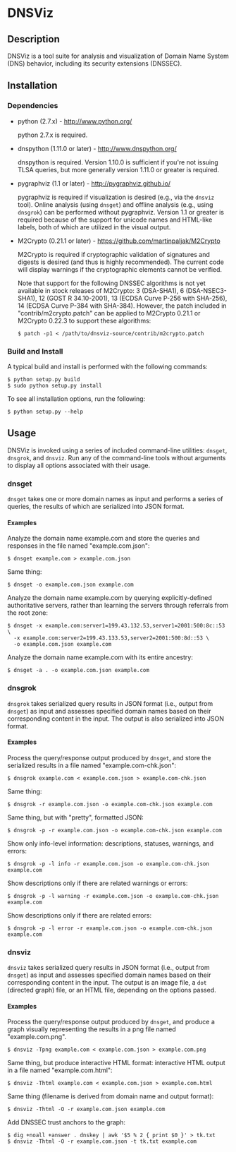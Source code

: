 # DNSViz


## Description

DNSViz is a tool suite for analysis and visualization of Domain Name System
(DNS) behavior, including its security extensions (DNSSEC).


## Installation


### Dependencies

* python (2.7.x) - http://www.python.org/

  python 2.7.x is required.

* dnspython (1.11.0 or later) - http://www.dnspython.org/

  dnspython is required.  Version 1.10.0 is sufficient if you're not issuing
  TLSA queries, but more generally version 1.11.0 or greater is required.

* pygraphviz (1.1 or later) - http://pygraphviz.github.io/

  pygraphviz is required if visualization is desired (e.g., via the `dnsviz`
  tool).  Online analysis (using `dnsget`) and offline analysis (e.g., using
  `dnsgrok`) can be performed without pygraphviz.  Version 1.1 or greater is
  required because of the support for unicode names and HTML-like labels, both of
  which are utilized in the visual output.

* M2Crypto (0.21.1 or later) - https://github.com/martinpaljak/M2Crypto

  M2Crypto is required if cryptographic validation of signatures and digests is
  desired (and thus is highly recommended).  The current code will display
  warnings if the cryptographic elements cannot be verified.

  Note that support for the following DNSSEC algorithms is not yet available in
  stock releases of M2Crypto: 3 (DSA-SHA1), 6 (DSA-NSEC3-SHA1),
  12 (GOST R 34.10-2001), 13 (ECDSA Curve P-256 with SHA-256), 14 (ECDSA Curve
  P-384 with SHA-384).  However, the patch included in "contrib/m2crypto.patch"
  can be applied to M2Crypto 0.21.1 or M2Crypto 0.22.3 to support these
  algorithms:

  ```
  $ patch -p1 < /path/to/dnsviz-source/contrib/m2crypto.patch
  ```

### Build and Install

A typical build and install is performed with the following commands:

```
$ python setup.py build
$ sudo python setup.py install
```

To see all installation options, run the following:

```
$ python setup.py --help
```


## Usage

DNSViz is invoked using a series of included command-line utilities: `dnsget`,
`dnsgrok`, and `dnsviz`.  Run any of the command-line tools without arguments
to display all options associated with their usage.


### dnsget

`dnsget` takes one or more domain names as input and performs a series of
queries, the results of which are serialized into JSON format.


#### Examples

Analyze the domain name example.com and store the queries and responses in the
file named "example.com.json":
```
$ dnsget example.com > example.com.json
```

Same thing:
```
$ dnsget -o example.com.json example.com
```

Analyze the domain name example.com by querying explicitly-defined
authoritative servers, rather than learning the servers through referrals from
the root zone:
```
$ dnsget -x example.com:server1=199.43.132.53,server1=2001:500:8c::53 \
  -x example.com:server2=199.43.133.53,server2=2001:500:8d::53 \
  -o example.com.json example.com
```

Analyze the domain name example.com with its entire ancestry:
```
$ dnsget -a . -o example.com.json example.com
```


### dnsgrok

`dnsgrok` takes serialized query results in JSON format (i.e., output from
`dnsget`) as input and assesses specified domain names based on their
corresponding content in the input.  The output is also serialized into JSON
format.


#### Examples

Process the query/response output produced by `dnsget`, and store the
serialized results in a file named "example.com-chk.json":
```
$ dnsgrok example.com < example.com.json > example.com-chk.json
```

Same thing:
```
$ dnsgrok -r example.com.json -o example.com-chk.json example.com
```

Same thing, but with "pretty", formatted JSON:
```
$ dnsgrok -p -r example.com.json -o example.com-chk.json example.com
```

Show only info-level information: descriptions, statuses, warnings, and errors:
```
$ dnsgrok -p -l info -r example.com.json -o example.com-chk.json example.com
```

Show descriptions only if there are related warnings or errors:
```
$ dnsgrok -p -l warning -r example.com.json -o example.com-chk.json example.com
```

Show descriptions only if there are related errors:
```
$ dnsgrok -p -l error -r example.com.json -o example.com-chk.json example.com
```


### dnsviz

`dnsviz` takes serialized query results in JSON format (i.e., output from
`dnsget`) as input and assesses specified domain names based on their
corresponding content in the input.  The output is an image file, a `dot`
(directed graph) file, or an HTML file, depending on the options passed.


#### Examples

Process the query/response output produced by `dnsget`, and produce a graph
visually representing the results in a png file named "example.com.png".
```
$ dnsviz -Tpng example.com < example.com.json > example.com.png
```

Same thing, but produce interactive HTML format:
interactive HTML output in a file named "example.com.html":
```
$ dnsviz -Thtml example.com < example.com.json > example.com.html
```

Same thing (filename is derived from domain name and output format):
```
$ dnsviz -Thtml -O -r example.com.json example.com
```

Add DNSSEC trust anchors to the graph:
```
$ dig +noall +answer . dnskey | awk '$5 % 2 { print $0 }' > tk.txt
$ dnsviz -Thtml -O -r example.com.json -t tk.txt example.com
```
